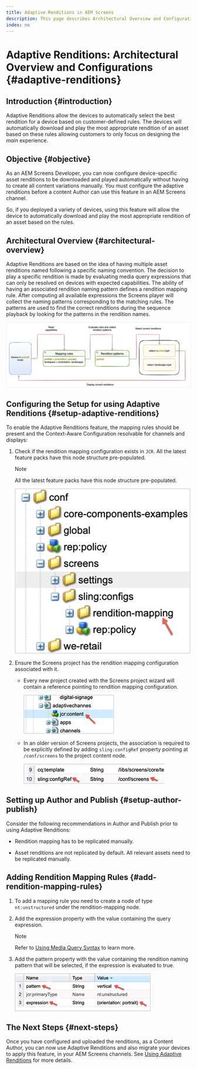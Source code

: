 ```yaml
---
title: Adaptive Renditions in AEM Screens
description: This page describes Architectural Overview and Configurations for Adaptive Renditions in AEM Screens.
index: no
---
```


# Adaptive Renditions: Architectural Overview and Configurations {#adaptive-renditions}

## Introduction {#introduction}

Adaptive Renditions allow the devices to automatically select the best rendition for a device based on customer-defined rules. The devices will automatically download and play the most appropriate rendition of an asset based on these rules allowing customers to only focus on designing the *main* experience.

## Objective {#objective}

As an AEM Screens Developer, you can now configure device-specific asset renditions to be downloaded and played automatically without having to create all content variations manually. You must configure the adaptive renditions before a content Author can use this feature in an AEM Screens channel.

So, if you deployed a variety of devices, using this feature will allow the device to automatically download and play the most appropriate rendition of an asset based on the rules.

## Architectural Overview {#architectural-overview}

Adaptive Renditions are based on the idea of having multiple asset renditions named following a specific naming convention. The decision to play a specific rendition is made by evaluating media query expressions that can only be resolved on devices with expected capabilities. The ability of having an associated rendition naming pattern defines a rendition mapping rule. After computing all available expressions the Screens player will collect the naming patterns corresponding to the matching rules. The patterns are used to find the correct renditions during the sequence playback by looking for the patterns in the rendition names.

![image](/help/user-guide/assets/adaptive-renditions/adaptive-renditions.png)

## Configuring the Setup for using Adaptive Renditions {#setup-adaptive-renditions}

To enable the Adaptive Renditions feature, the mapping rules should be present and the Context-Aware Configuration resolvable for channels and displays:

1. Check if the rendition mapping configuration exists in `JCR`. All the latest feature packs have this node structure pre-populated.

   >[!NOTE]
   >All the latest feature packs have this node structure pre-populated.

   ![image](/help/user-guide/assets/adaptive-renditions/mapping-rules1.png)

1. Ensure the Screens project has the rendition mapping configuration associated with it.

   * Every new project created with the Screens project wizard will contain a reference pointing to rendition mapping configuration.

      ![image](/help/user-guide/assets/adaptive-renditions/mapping-rules2.png)

   * In an older version of Screens projects, the association is required to be explicitly defined by adding `sling:configRef` property pointing at `/conf/screens` to the project content node.

      ![image](/help/user-guide/assets/adaptive-renditions/mapping-rules3.png)

## Setting up Author and Publish {#setup-author-publish}

Consider the following recommendations in Author and Publish prior to using Adaptive Renditions:

* Rendition mapping has to be replicated manually.

* Asset renditions are not replicated by default. All relevant assets need to be replicated manually.

## Adding Rendition Mapping Rules {#add-rendition-mapping-rules}

1. To add a mapping rule you need to create a node of type `nt:unstructured` under the rendition-mapping node.

1. Add the expression property with the value containing the query expression.

   >[!NOTE]
   >Refer to [Using Media Query Syntax](https://developer.mozilla.org/en-US/docs/Web/CSS/Media_Queries/Using_media_queries) to learn more.

1. Add the pattern property with the value containing the rendition naming pattern that will be selected, if the expression is evaluated to true.

   ![image](/help/user-guide/assets/adaptive-renditions/mapping-rules4.png)



## The Next Steps {#next-steps}

Once you have configured and uploaded the renditions, as  a Content Author, you can now use Adaptive Renditions and also migrate your devices to apply this feature, in your AEM Screens channels. See [Using Adaptive Renditions](/help/user-guide/using-adaptive-renditions.md) for more details.
